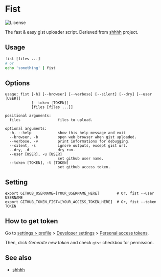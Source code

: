 # Fist
![License](https://img.shields.io/github/license/Xvezda/fist)

The fast & easy gist uploader script. Derieved from [shhhh](https://github.com/xvezda/shhhh) project.

## Usage

```sh
fist [files ...]
# or
echo 'something' | fist
```

## Options

```
usage: fist [-h] [--browser] [--verbose] [--silent] [--dry] [--user [USER]]
            [--token [TOKEN]]
            [files [files ...]]

positional arguments:
  files                 files to upload.

optional arguments:
  -h, --help            show this help message and exit
  --browser, -b         open web browser when gist uploaded.
  --verbose, -v         print informations for debugging.
  --silent, -s          ignore outputs, except gist url.
  --dry, -d             dry run.
  --user [USER], -u [USER]
                        set github user name.
  --token [TOKEN], -t [TOKEN]
                        set github access token.
```


## Setting

```
export GITHUB_USERNAME=[YOUR_USERNAME_HERE]        # Or, fist --user USERNAME
export GITHUB_TOKEN_FIST=[YOUR_ACCESS_TOKEN_HERE]  # Or, fist --token TOKEN
```


## How to get token

Go to [settings > profile](https://github.com/settings/profile) > [Developer settings](https://github.com/settings/apps) > [Personal access tokens](https://github.com/settings/tokens).

Then, click *Generate new token* and check `gist` checkbox for permission.


## See also
* [shhhh](https://github.com/xvezda/shhhh)
